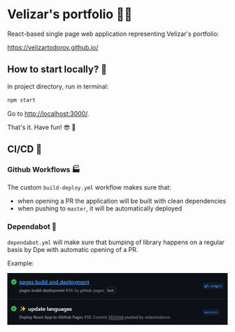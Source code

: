 # Velizar's portfolio 👨‍💼

React-based single page web application representing Velizar's portfolio:

<https://velizartodorov.github.io/>

## How to start locally? 🤔

In project directory, run in terminal:

```js
npm start
```

Go to <http://localhost:3000/>.

That's it. Have fun! 😎 🎉

## CI/CD 🚀

### Github Workflows 🏭

The custom `build-deploy.yml` workflow makes sure that:

- when opening a PR the application will be built with clean dependencies
- when pushing to `master`, it will be automatically deployed

### Dependabot 🤖

`dependabot.yml` will make sure that bumping of library happens on a regular basis by Dpe with automatic opening of a PR.

Example:

![cicd](assets/cicd.png)
